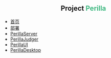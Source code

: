 <div align="center">
<h2>
Project <font color="#42b983">Perilla</font>
</h2>
</div>

* [首页](/zh-cn/)
* [部署](/zh-cn/deploy)
* [PerillaServer](/zh-cn/perilla/)
* [PerillaJudger](/zh-cn/perilla-judger/)
* [PerillaUI](/zh-cn/perilla-ui/)
* [PerillaDesktop](/zh-cn/perilla-desktop/)